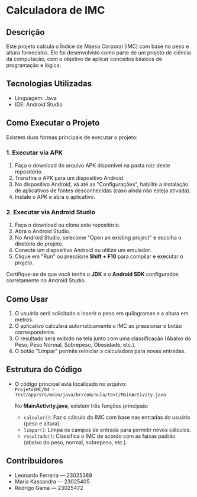# Calculadora de IMC

## Descrição
Este projeto calcula o Índice de Massa Corporal (IMC) com base no peso e altura fornecidos. Ele foi desenvolvido como parte de um projeto de ciência da computação, com o objetivo de aplicar conceitos básicos de programação e lógica.

## Tecnologias Utilizadas
- Linguagem: Java
- IDE: Android Studio

## Como Executar o Projeto
Existem duas formas principais de executar o projeto:

### 1. Executar via APK
1. Faça o download do arquivo APK disponível na pasta raiz deste repositório.
2. Transfira o APK para um dispositivo Android.
3. No dispositivo Android, vá até as "Configurações", habilite a instalação de aplicativos de fontes desconhecidas (caso ainda não esteja ativada).
4. Instale o APK e abra o aplicativo.

### 2. Executar via Android Studio
1. Faça o download ou clone este repositório.
2. Abra o Android Studio.
3. No Android Studio, selecione "Open an existing project" e escolha o diretório do projeto.
4. Conecte um dispositivo Android ou utilize um emulador.
5. Clique em "Run" ou pressione **Shift + F10** para compilar e executar o projeto.

Certifique-se de que você tenha o **JDK** e o **Android SDK** configurados corretamente no Android Studio.

## Como Usar
1. O usuário será solicitado a inserir o peso em quilogramas e a altura em metros.
2. O aplicativo calculará automaticamente o IMC ao pressionar o botão correspondente.
3. O resultado será exibido na tela junto com uma classificação (Abaixo do Peso, Peso Normal, Sobrepeso, Obesidade, etc.).
4. O botão "Limpar" permite reiniciar a calculadora para novas entradas.

## Estrutura do Código
- O código principal está localizado no arquivo:  
  `ProjetoIMC/04 - Text/app/src/main/java/br/com/aula/text/MainActivity.java`
  
  No **MainActivity.java**, existem três funções principais:
  - `calcular()`: Faz o cálculo do IMC com base nas entradas do usuário (peso e altura).
  - `limpar()`: Limpa os campos de entrada para permitir novos cálculos.
  - `resultado()`: Classifica o IMC de acordo com as faixas padrão (abaixo do peso, normal, sobrepeso, etc.).

## Contribuidores
- Leonardo Ferreira — 23025389
- Maria Kassandra — 23025405
- Rodrigo Gama — 23025472
